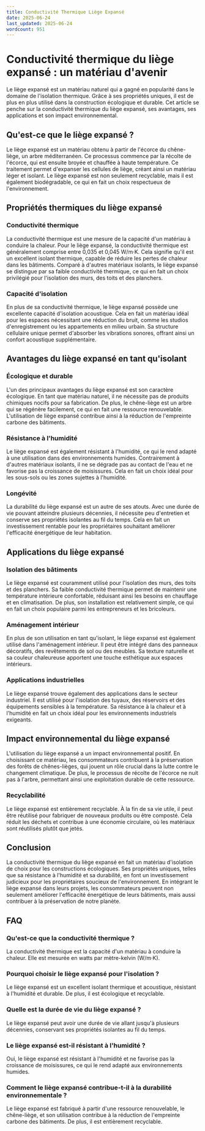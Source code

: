 ```yaml
---
title: Conductivité Thermique Liège Expansé
date: 2025-06-24
last_updated: 2025-06-24
wordcount: 951
---
```


# Conductivité thermique du liège expansé : un matériau d'avenir

Le liège expansé est un matériau naturel qui a gagné en popularité dans le domaine de l'isolation thermique. Grâce à ses propriétés uniques, il est de plus en plus utilisé dans la construction écologique et durable. Cet article se penche sur la conductivité thermique du liège expansé, ses avantages, ses applications et son impact environnemental.

## Qu'est-ce que le liège expansé ?

Le liège expansé est un matériau obtenu à partir de l'écorce du chêne-liège, un arbre méditerranéen. Ce processus commence par la récolte de l'écorce, qui est ensuite broyée et chauffée à haute température. Ce traitement permet d'expanser les cellules de liège, créant ainsi un matériau léger et isolant. Le liège expansé est non seulement recyclable, mais il est également biodégradable, ce qui en fait un choix respectueux de l'environnement.

## Propriétés thermiques du liège expansé

### Conductivité thermique

La conductivité thermique est une mesure de la capacité d'un matériau à conduire la chaleur. Pour le liège expansé, la conductivité thermique est généralement comprise entre 0,035 et 0,045 W/m·K. Cela signifie qu'il est un excellent isolant thermique, capable de réduire les pertes de chaleur dans les bâtiments. Comparé à d'autres matériaux isolants, le liège expansé se distingue par sa faible conductivité thermique, ce qui en fait un choix privilégié pour l'isolation des murs, des toits et des planchers.

### Capacité d'isolation

En plus de sa conductivité thermique, le liège expansé possède une excellente capacité d'isolation acoustique. Cela en fait un matériau idéal pour les espaces nécessitant une réduction du bruit, comme les studios d'enregistrement ou les appartements en milieu urbain. Sa structure cellulaire unique permet d'absorber les vibrations sonores, offrant ainsi un confort acoustique supplémentaire.

## Avantages du liège expansé en tant qu'isolant

### Écologique et durable

L'un des principaux avantages du liège expansé est son caractère écologique. En tant que matériau naturel, il ne nécessite pas de produits chimiques nocifs pour sa fabrication. De plus, le chêne-liège est un arbre qui se régénère facilement, ce qui en fait une ressource renouvelable. L'utilisation de liège expansé contribue ainsi à la réduction de l'empreinte carbone des bâtiments.

### Résistance à l'humidité

Le liège expansé est également résistant à l'humidité, ce qui le rend adapté à une utilisation dans des environnements humides. Contrairement à d'autres matériaux isolants, il ne se dégrade pas au contact de l'eau et ne favorise pas la croissance de moisissures. Cela en fait un choix idéal pour les sous-sols ou les zones sujettes à l'humidité.

### Longévité

La durabilité du liège expansé est un autre de ses atouts. Avec une durée de vie pouvant atteindre plusieurs décennies, il nécessite peu d'entretien et conserve ses propriétés isolantes au fil du temps. Cela en fait un investissement rentable pour les propriétaires souhaitant améliorer l'efficacité énergétique de leur habitation.

## Applications du liège expansé

### Isolation des bâtiments

Le liège expansé est couramment utilisé pour l'isolation des murs, des toits et des planchers. Sa faible conductivité thermique permet de maintenir une température intérieure confortable, réduisant ainsi les besoins en chauffage et en climatisation. De plus, son installation est relativement simple, ce qui en fait un choix populaire parmi les entrepreneurs et les bricoleurs.

### Aménagement intérieur

En plus de son utilisation en tant qu'isolant, le liège expansé est également utilisé dans l'aménagement intérieur. Il peut être intégré dans des panneaux décoratifs, des revêtements de sol ou des meubles. Sa texture naturelle et sa couleur chaleureuse apportent une touche esthétique aux espaces intérieurs.

### Applications industrielles

Le liège expansé trouve également des applications dans le secteur industriel. Il est utilisé pour l'isolation des tuyaux, des réservoirs et des équipements sensibles à la température. Sa résistance à la chaleur et à l'humidité en fait un choix idéal pour les environnements industriels exigeants.

## Impact environnemental du liège expansé

L'utilisation du liège expansé a un impact environnemental positif. En choisissant ce matériau, les consommateurs contribuent à la préservation des forêts de chênes-lièges, qui jouent un rôle crucial dans la lutte contre le changement climatique. De plus, le processus de récolte de l'écorce ne nuit pas à l'arbre, permettant ainsi une exploitation durable de cette ressource.

### Recyclabilité

Le liège expansé est entièrement recyclable. À la fin de sa vie utile, il peut être réutilisé pour fabriquer de nouveaux produits ou être composté. Cela réduit les déchets et contribue à une économie circulaire, où les matériaux sont réutilisés plutôt que jetés.

## Conclusion

La conductivité thermique du liège expansé en fait un matériau d'isolation de choix pour les constructions écologiques. Ses propriétés uniques, telles que sa résistance à l'humidité et sa durabilité, en font un investissement judicieux pour les propriétaires soucieux de l'environnement. En intégrant le liège expansé dans leurs projets, les consommateurs peuvent non seulement améliorer l'efficacité énergétique de leurs bâtiments, mais aussi contribuer à la préservation de notre planète.

## FAQ

### Qu'est-ce que la conductivité thermique ?

La conductivité thermique est la capacité d'un matériau à conduire la chaleur. Elle est mesurée en watts par mètre-kelvin (W/m·K).

### Pourquoi choisir le liège expansé pour l'isolation ?

Le liège expansé est un excellent isolant thermique et acoustique, résistant à l'humidité et durable. De plus, il est écologique et recyclable.

### Quelle est la durée de vie du liège expansé ?

Le liège expansé peut avoir une durée de vie allant jusqu'à plusieurs décennies, conservant ses propriétés isolantes au fil du temps.

### Le liège expansé est-il résistant à l'humidité ?

Oui, le liège expansé est résistant à l'humidité et ne favorise pas la croissance de moisissures, ce qui le rend adapté aux environnements humides.

### Comment le liège expansé contribue-t-il à la durabilité environnementale ?

Le liège expansé est fabriqué à partir d'une ressource renouvelable, le chêne-liège, et son utilisation contribue à la réduction de l'empreinte carbone des bâtiments. De plus, il est entièrement recyclable.